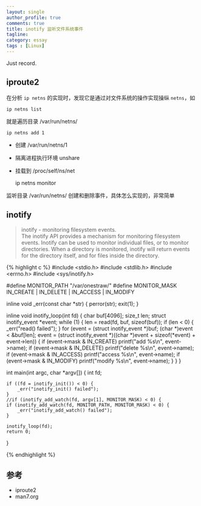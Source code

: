```yaml
---
layout: single
author_profile: true
comments: true
title: inotify 监听文件系统事件
tagline: 
category: essay
tags : [Linux]
---
```


Just record.

## iproute2

在分析 `ip netns` 的实现时，发现它是通过对文件系统的操作实现操纵 `netns`，如

    ip netns list

就是遍历目录 /var/run/netns/  

    ip netns add 1

- 创建 /var/run/netns/1  
- 隔离进程执行环境 unshare 
- 挂载到 /proc/self/ns/net

    ip netns monitor


监听目录 /var/run/netns/ 创建和删除事件，具体怎么实现的，非常简单  

## inotify

> inotify - monitoring filesystem events.  
	The inotify API provides a mechanism for monitoring filesystem events.  Inotify can be used to monitor individual files, or to monitor directories.  When a directory is monitored, inotify will return events for the directory itself, and for files inside the directory.

{% highlight c %}
#include <stdio.h>
#include <stdlib.h>
#include <errno.h>
#include <sys/inotify.h>

#define MONITOR_PATH    "/var/onestraw/"
#define MONITOR_MASK    IN_CREATE | IN_DELETE | IN_ACCESS | IN_MODIFY

inline void _err(const char *str)
{
	perror(str);
	exit(1);
}

inline void inotify_loop(int fd)
{
	char buf[4096];
	size_t len;
	struct inotify_event *event;
	while (1) {
		len = read(fd, buf, sizeof(buf));
		if (len < 0) {
			_err("read() failed");
		}
		for (event = (struct inotify_event *)buf;
		     (char *)event < &buf[len];
		     event =
		     (struct inotify_event *)((char *)event + sizeof(*event) +
					      event->len)) {
			if (event->mask & IN_CREATE)
				printf("add %s\n", event->name);
			if (event->mask & IN_DELETE)
				printf("delete %s\n", event->name);
			if (event->mask & IN_ACCESS)
				printf("access %s\n", event->name);
			if (event->mask & IN_MODIFY)
				printf("modify %s\n", event->name);
		}
	}
}

int main(int argc, char *argv[])
{
	int fd;

	if ((fd = inotify_init()) < 0) {
		_err("inotify_init() failed");
	}
	//if (inotify_add_watch(fd, argv[1], MONITOR_MASK) < 0) {
	if (inotify_add_watch(fd, MONITOR_PATH, MONITOR_MASK) < 0) {
		_err("inotify_add_watch() failed");
	}

	inotify_loop(fd);
	return 0;
}

{% endhighlight %}

## 参考

- iproute2
- man7.org
